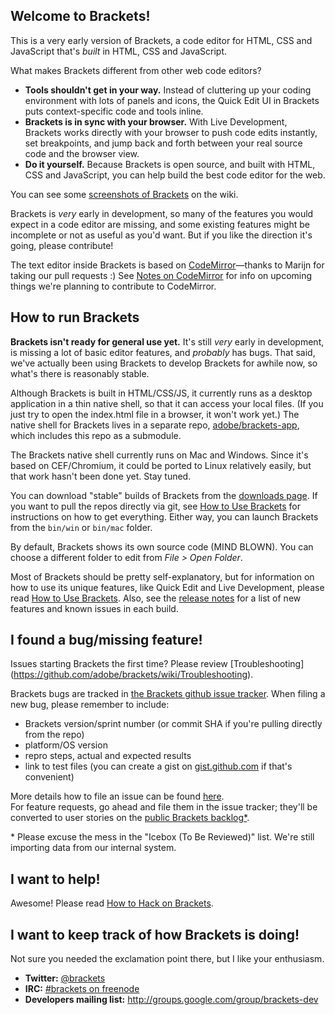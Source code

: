 Welcome to Brackets!
-------------------

This is a very early version of Brackets, a code editor for HTML, CSS 
and JavaScript that's *built* in HTML, CSS and JavaScript. 

What makes Brackets different from other web code editors?
* **Tools shouldn't get in your way.** Instead of cluttering up your coding
environment with lots of panels and icons, the Quick Edit UI in Brackets puts 
context-specific code and tools inline.
* **Brackets is in sync with your browser.** With Live Development, Brackets
works directly with your browser to push code edits instantly, set breakpoints, 
and jump back and forth between your real source code and the browser view.
* **Do it yourself.** Because Brackets is open source, and built with HTML, CSS
and JavaScript, you can help build the best code editor for the web.

You can see some 
[screenshots of Brackets](https://github.com/adobe/brackets/wiki/Brackets-Screenshots)
on the wiki.

Brackets is *very* early in development, so many of the features you would
expect in a code editor are missing, and some existing features might be
incomplete or not as useful as you'd want. But if you like the direction
it's going, please contribute!

The text editor inside Brackets is based on 
[CodeMirror](http://github.com/marijnh/CodeMirror2)&mdash;thanks to Marijn for
taking our pull requests :) See 
[Notes on CodeMirror](https://github.com/adobe/brackets/wiki/Notes-on-CodeMirror)
for info on upcoming things we're planning to contribute to CodeMirror.

How to run Brackets
-------------------

**Brackets isn't ready for general use yet.** It's still *very* early in
development, is missing a lot of basic editor features, and *probably*
has bugs. That said, we've actually been using Brackets to develop Brackets
for awhile now, so what's there is reasonably stable.

Although Brackets is built in HTML/CSS/JS, it currently runs as a desktop 
application in a thin native shell, so that it can access your local files.
(If you just try to open the index.html file in a browser, it won't work yet.)
The native shell for Brackets lives in a separate repo, 
[adobe/brackets-app](https://github.com/adobe/brackets-app/), which includes 
this repo as a submodule.

The Brackets native shell currently runs on Mac and Windows. Since it's based on 
CEF/Chromium, it could be ported to Linux relatively easily, but that work hasn't 
been done yet. Stay tuned.

You can download "stable" builds of Brackets from the
[downloads page](http://github.com/adobe/brackets/downloads).
If you want to pull the repos directly via git, see 
[How to Use Brackets](http://github.com/adobe/brackets/wiki/How-to-Use-Brackets)
for instructions on how to get everything. Either way, you can launch Brackets
from the `bin/win` or `bin/mac` folder.

By default, Brackets shows its own source code (MIND BLOWN). You can choose
a different folder to edit from *File > Open Folder*.

Most of Brackets should be pretty self-explanatory, but for information on how
to use its unique features, like Quick Edit and Live Development, please read
[How to Use Brackets](http://github.com/adobe/brackets/wiki/How-to-Use-Brackets).
Also, see the [release notes](http://github.com/adobe/brackets/wiki/Release-Notes)
for a list of new features and known issues in each build.

I found a bug/missing feature!
------------------------------
     
Issues starting Brackets the first time? Please review [Troubleshooting] (https://github.com/adobe/brackets/wiki/Troubleshooting).         
       
Brackets bugs are tracked in [the Brackets github issue tracker](https://github.com/adobe/brackets/issues). 
When filing a new bug, please remember to include:

* Brackets version/sprint number (or commit SHA if you're pulling directly from the repo)
* platform/OS version
* repro steps, actual and expected results
* link to test files (you can create a gist on [gist.github.com](https://gist.github.com/) 
if that's convenient)       
       
More details how to file an issue can be found [here](https://github.com/adobe/brackets/wiki/How-to-Report-an-Issue).     
For feature requests, go ahead and file them in the issue tracker; they'll be converted
to user stories on the [public Brackets backlog*](http://bit.ly/BracketsBacklog).

\* Please excuse the mess in the "Icebox (To Be Reviewed)" list. We're still importing data from our internal system.

I want to help!
---------------

Awesome! Please read [How to Hack on Brackets](https://github.com/adobe/brackets/wiki/How-to-Hack-on-Brackets).

I want to keep track of how Brackets is doing!
----------------------------------------------

Not sure you needed the exclamation point there, but I like your enthusiasm.

* **Twitter:** [@brackets](http://twitter.com/#!/brackets)
* **IRC:** [#brackets on freenode](http://webchat.freenode.net/?channels=brackets)
* **Developers mailing list:** http://groups.google.com/group/brackets-dev
